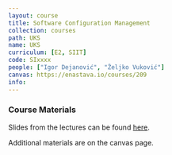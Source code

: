 ```yaml
---
layout: course
title: Software Configuration Management
collection: courses
path: UKS
name: UKS
curriculum: [E2, SIIT]
code: SIxxxx
people: ["Igor Dejanović", "Željko Vuković"]
canvas: https://enastava.io/courses/209
info:
---
```



### Course Materials

Slides from the lectures can be found [here](http://igordejanovic.net/courses/uks/).

Additional materials are on the canvas page.
